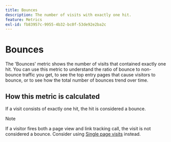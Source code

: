 ```yaml
---
title: Bounces
description: The number of visits with exactly one hit.
feature: Metrics
exl-id: fb83957c-9955-4b32-bc0f-53de92e2ba2c
---
```

# Bounces

The 'Bounces' metric shows the number of visits that contained exactly one hit. You can use this metric to understand the ratio of bounce to non-bounce traffic you get, to see the top entry pages that cause visitors to bounce, or to see how the total number of bounces trend over time.

## How this metric is calculated

If a visit consists of exactly one hit, the hit is considered a bounce.

>[!NOTE]
>
>If a visitor fires both a page view and link tracking call, the visit is not considered a bounce. Consider using [Single page visits](single-page-visits.md) instead.
